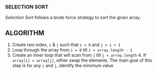 ### SELECTION SORT

*Selection Sort* follows a brute force strategy to sort the given array.

## ALGORITHM

1. Create two index, `i` & `j` such that `i = 0` and `j = i + 1`
2. Loop through the array from `i = 0` till `i < array.length - 1`
3. Create an inner loop that will scan from `j` till `j < array.length`
    4. If `array[i] < array[j]`, either swap the elements. The main goal of this step is for any `i` and `j`, identify the minimum value